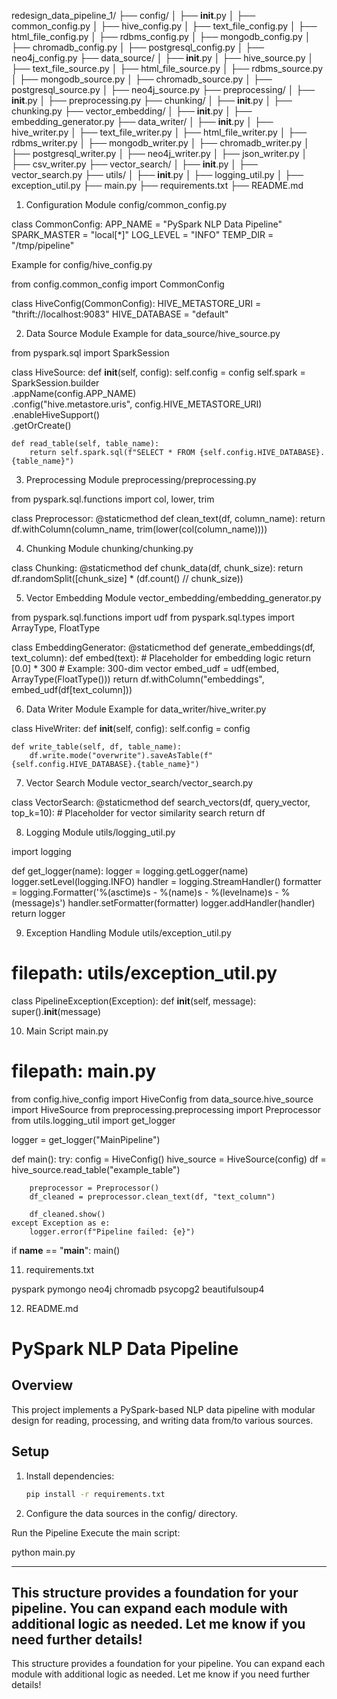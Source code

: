redesign_data_pipeline_1/
├── config/
│   ├── __init__.py
│   ├── common_config.py
│   ├── hive_config.py
│   ├── text_file_config.py
│   ├── html_file_config.py
│   ├── rdbms_config.py
│   ├── mongodb_config.py
│   ├── chromadb_config.py
│   ├── postgresql_config.py
│   ├── neo4j_config.py
├── data_source/
│   ├── __init__.py
│   ├── hive_source.py
│   ├── text_file_source.py
│   ├── html_file_source.py
│   ├── rdbms_source.py
│   ├── mongodb_source.py
│   ├── chromadb_source.py
│   ├── postgresql_source.py
│   ├── neo4j_source.py
├── preprocessing/
│   ├── __init__.py
│   ├── preprocessing.py
├── chunking/
│   ├── __init__.py
│   ├── chunking.py
├── vector_embedding/
│   ├── __init__.py
│   ├── embedding_generator.py
├── data_writer/
│   ├── __init__.py
│   ├── hive_writer.py
│   ├── text_file_writer.py
│   ├── html_file_writer.py
│   ├── rdbms_writer.py
│   ├── mongodb_writer.py
│   ├── chromadb_writer.py
│   ├── postgresql_writer.py
│   ├── neo4j_writer.py
│   ├── json_writer.py
│   ├── csv_writer.py
├── vector_search/
│   ├── __init__.py
│   ├── vector_search.py
├── utils/
│   ├── __init__.py
│   ├── logging_util.py
│   ├── exception_util.py
├── main.py
├── requirements.txt
├── README.md


1. Configuration Module
config/common_config.py

class CommonConfig:
    APP_NAME = "PySpark NLP Data Pipeline"
    SPARK_MASTER = "local[*]"
    LOG_LEVEL = "INFO"
    TEMP_DIR = "/tmp/pipeline"

Example for config/hive_config.py

from config.common_config import CommonConfig

class HiveConfig(CommonConfig):
    HIVE_METASTORE_URI = "thrift://localhost:9083"
    HIVE_DATABASE = "default"

2. Data Source Module
Example for data_source/hive_source.py

from pyspark.sql import SparkSession

class HiveSource:
    def __init__(self, config):
        self.config = config
        self.spark = SparkSession.builder \
            .appName(config.APP_NAME) \
            .config("hive.metastore.uris", config.HIVE_METASTORE_URI) \
            .enableHiveSupport() \
            .getOrCreate()

    def read_table(self, table_name):
        return self.spark.sql(f"SELECT * FROM {self.config.HIVE_DATABASE}.{table_name}")


3. Preprocessing Module
preprocessing/preprocessing.py

from pyspark.sql.functions import col, lower, trim

class Preprocessor:
    @staticmethod
    def clean_text(df, column_name):
        return df.withColumn(column_name, trim(lower(col(column_name))))

4. Chunking Module
chunking/chunking.py

class Chunking:
    @staticmethod
    def chunk_data(df, chunk_size):
        return df.randomSplit([chunk_size] * (df.count() // chunk_size))


5. Vector Embedding Module
vector_embedding/embedding_generator.py

from pyspark.sql.functions import udf
from pyspark.sql.types import ArrayType, FloatType

class EmbeddingGenerator:
    @staticmethod
    def generate_embeddings(df, text_column):
        def embed(text):
            # Placeholder for embedding logic
            return [0.0] * 300  # Example: 300-dim vector
        embed_udf = udf(embed, ArrayType(FloatType()))
        return df.withColumn("embeddings", embed_udf(df[text_column]))


6. Data Writer Module
Example for data_writer/hive_writer.py

class HiveWriter:
    def __init__(self, config):
        self.config = config

    def write_table(self, df, table_name):
        df.write.mode("overwrite").saveAsTable(f"{self.config.HIVE_DATABASE}.{table_name}")


7. Vector Search Module
vector_search/vector_search.py

class VectorSearch:
    @staticmethod
    def search_vectors(df, query_vector, top_k=10):
        # Placeholder for vector similarity search
        return df


8. Logging Module
utils/logging_util.py


import logging

def get_logger(name):
    logger = logging.getLogger(name)
    logger.setLevel(logging.INFO)
    handler = logging.StreamHandler()
    formatter = logging.Formatter('%(asctime)s - %(name)s - %(levelname)s - %(message)s')
    handler.setFormatter(formatter)
    logger.addHandler(handler)
    return logger


9. Exception Handling Module
utils/exception_util.py

# filepath: utils/exception_util.py
class PipelineException(Exception):
    def __init__(self, message):
        super().__init__(message)


10. Main Script
main.py


# filepath: main.py
from config.hive_config import HiveConfig
from data_source.hive_source import HiveSource
from preprocessing.preprocessing import Preprocessor
from utils.logging_util import get_logger

logger = get_logger("MainPipeline")

def main():
    try:
        config = HiveConfig()
        hive_source = HiveSource(config)
        df = hive_source.read_table("example_table")
        
        preprocessor = Preprocessor()
        df_cleaned = preprocessor.clean_text(df, "text_column")
        
        df_cleaned.show()
    except Exception as e:
        logger.error(f"Pipeline failed: {e}")

if __name__ == "__main__":
    main()


11. requirements.txt


pyspark
pymongo
neo4j
chromadb
psycopg2
beautifulsoup4

12. README.md

# PySpark NLP Data Pipeline

## Overview
This project implements a PySpark-based NLP data pipeline with modular design for reading, processing, and writing data from/to various sources.

## Setup
1. Install dependencies:
   ```bash
   pip install -r requirements.txt

2. Configure the data sources in the config/ directory.

Run the Pipeline
Execute the main script:

python main.py



---

This structure provides a foundation for your pipeline. You can expand each module with additional logic as needed. Let me know if you need further details!
---

This structure provides a foundation for your pipeline. You can expand each module with additional logic as needed. Let me know if you need further details!

